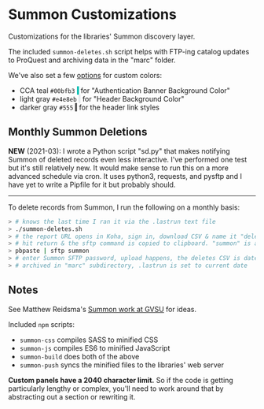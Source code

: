 # Summon Customizations

Customizations for the libraries' Summon discovery layer.

The included `summon-deletes.sh` script helps with FTP-ing catalog updates to ProQuest and archiving data in the "marc" folder.

We've also set a few [options](https://customize.summon.serialssolutions.com/settings) for custom colors:

- CCA teal `#00bfb3` <span style="background:#00bfb3;">&nbsp;</span> for "Authentication Banner Background Color"
- light gray `#e4e8eb` <span style="background:#e4e8eb;">&nbsp;</span> for "Header Background Color"
- darker gray `#555` <span style="background:#555;">&nbsp;</span> for the header link styles

## Monthly Summon Deletions

**NEW** (2021-03): I wrote a Python script "sd.py" that makes notifying Summon of deleted records even less interactive. I've performed one test but it's still relatively new. It would make sense to run this on a more advanced schedule via cron. It uses python3, requests, and pysftp and I have yet to write a Pipfile for it but probably should.

---

To delete records from Summon, I run the following on a monthly basis:

```sh
> # knows the last time I ran it via the .lastrun text file
> ./summon-deletes.sh
> # the report URL opens in Koha, sign in, download CSV & name it "deletes.csv"
> # hit return & the sftp command is copied to clipboard. "summon" is an SSH alias
> pbpaste | sftp summon
> # enter Summon SFTP password, upload happens, the deletes CSV is dated then
> # archived in "marc" subdirectory, .lastrun is set to current date
```

## Notes

See Matthew Reidsma's [Summon work at GVSU](https://github.com/gvsulib/Summon-2.0-Scripts) for ideas.

Included `npm` scripts:

- `summon-css` compiles SASS to minified CSS
- `summon-js` compiles ES6 to minified JavaScript
- `summon-build` does both of the above
- `summon-push` syncs the minified files to the libraries' web server

**Custom panels have a 2040 character limit.** So if the code is getting particularly lengthy or complex, you'll need to work around that by abstracting out a section or rewriting it.
